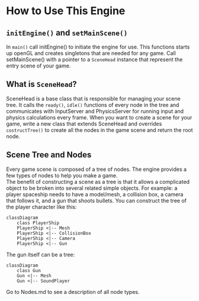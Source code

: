 # How to Use This Engine

## ```initEngine()``` and ```setMainScene()```
In ```main()``` call initEngine() to initiate the engine for use. This functions starts up openGL and creates singletons that are needed for any game.
Call setMainScene() with a pointer to a ```SceneHead``` instance that represent the entry scene of your game.

## What is ```SceneHead```?
SceneHead is a base class that is responsible for managing your scene tree. It calls the ```ready()```, ```idle()``` functions of every node in the tree and communicates with InputServer and PhysicsServer for running input and physics calculations every frame.
When you want to create a scene for your game, write a new class that extends SceneHead and overrides ```costructTree()``` to create all the nodes in the game scene and return the root node.

## Scene Tree and Nodes
Every game scene is composed of a tree of nodes. The engine provides a few types of nodes to help you make a game.  
The benefit of constructing a scene as a tree is that it allows a complicated object to be broken into several related simple objects. For example: a player spaceship needs to have a model/mesh, a collision box, a camera that follows it, and a gun that shoots bullets. You can construct the tree of the player character like this:
```mermaid
classDiagram
    class PlayerShip
    PlayerShip <|-- Mesh
    PlayerShip <|-- CollisionBox
    PlayerShip <|-- Camera
    PlayerShip <|-- Gun
```
The gun itself can be a tree:  
```mermaid
classDiagram
    class Gun
    Gun <|-- Mesh
    Gun <|-- SoundPlayer
```

Go to Nodes.md to see a description of all node types.

